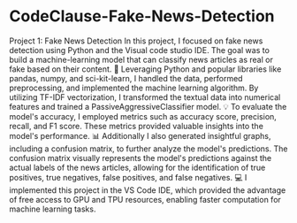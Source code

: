 # CodeClause-Fake-News-Detection
Project 1: Fake News Detection
 In this project, I focused on fake news detection using Python and the Visual code studio IDE. The goal was to build a machine-learning model that can classify news articles as real or fake based on their content. 
🔧 Leveraging Python and popular libraries like pandas, numpy, and sci-kit-learn, I handled the data, performed preprocessing, and implemented the machine learning algorithm. By utilizing TF-IDF vectorization, I transformed the textual data into numerical features and trained a PassiveAggressiveClassifier model.
💡 To evaluate the model's accuracy, I employed metrics such as accuracy score, precision, recall, and F1 score. These metrics provided valuable insights into the model's performance.
📊 Additionally I also generated insightful graphs, including a confusion matrix, to further analyze the model's predictions. The confusion matrix visually represents the model's predictions against the actual labels of the news articles, allowing for the identification of true positives, true negatives, false positives, and false negatives.
💻 I implemented this project in the VS Code IDE, which provided the advantage of free access to GPU and TPU resources, enabling faster computation for machine learning tasks.
